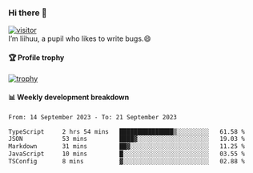### Hi there 👋
[![visitor](https://visitor-badge.glitch.me/badge?page_id=liihuu&right_color=blue)](https://github.com/liihuu)<br>
I’m liihuu, a pupil who likes to write bugs.😄


#### 🏆 Profile trophy
[![trophy](https://github-profile-trophy.vercel.app?username=liihuu&margin-w=16&margin-h=16&rank=-C,-B)](https://github.com/liihuu)


#### 📊 Weekly development breakdown
<!--START_SECTION:waka-->

```txt
From: 14 September 2023 - To: 21 September 2023

TypeScript     2 hrs 54 mins   ███████████████▒░░░░░░░░░   61.58 %
JSON           53 mins         ████▓░░░░░░░░░░░░░░░░░░░░   19.03 %
Markdown       31 mins         ██▓░░░░░░░░░░░░░░░░░░░░░░   11.25 %
JavaScript     10 mins         █░░░░░░░░░░░░░░░░░░░░░░░░   03.55 %
TSConfig       8 mins          ▓░░░░░░░░░░░░░░░░░░░░░░░░   02.88 %
```

<!--END_SECTION:waka-->

<!--
**liihuu/liihuu** is a ✨ _special_ ✨ repository because its `README.md` (this file) appears on your GitHub profile.

Here are some ideas to get you started:

- 🔭 I’m currently working on ...
- 🌱 I’m currently learning ...
- 👯 I’m looking to collaborate on ...
- 🤔 I’m looking for help with ...
- 💬 Ask me about ...
- 📫 How to reach me: ...
- 😄 Pronouns: ...
- ⚡ Fun fact: ...
-->
